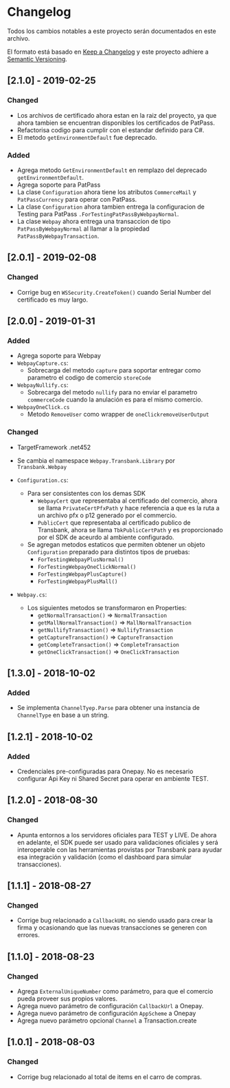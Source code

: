 # Changelog

Todos los cambios notables a este proyecto serán documentados en este archivo.

El formato está basado en [Keep a Changelog](http://keepachangelog.com/en/1.0.0/)
y este proyecto adhiere a [Semantic Versioning](http://semver.org/spec/v2.0.0.html).

## [2.1.0] - 2019-02-25

### Changed

- Los archivos de certificado ahora estan en la raiz del proyecto, ya que ahora tambien se encuentran disponibles los certificados de PatPass.
- Refactorisa codigo para cumplir con el estandar definido para C#.
- El metodo `getEnvironmentDefault` fue deprecado.

### Added

- Agrega metodo `GetEnvironmentDefault` en remplazo del deprecado `getEnvironmentDefault`.
- Agrega soporte para PatPass
- La clase `Configuration` ahora tiene los atributos `CommerceMail` y `PatPassCurrency` para operar con PatPass.
- La clase `Configuration` ahora tambien entrega la configuracion de Testing para PatPass `.ForTestingPatPassByWebpayNormal`.
- La clase `Webpay` ahora entrega una transaccion de tipo `PatPassByWebpayNormal` al llamar a la propiedad `PatPassByWebpayTransaction`.

## [2.0.1] - 2019-02-08

### Changed

- Corrige bug en `WSSecurity.CreateToken()` cuando Serial Number del certificado es muy largo.

## [2.0.0] - 2019-01-31

### Added

- Agrega soporte para Webpay
- `WebpayCapture.cs`:
  - Sobrecarga del metodo `capture` para soportar entregar como parametro el codigo de comercio `storeCode`
- `WebpayNullify.cs`:
  - Sobrecarga del metodo `nullify` para no enviar el parametro `commerceCode` cuando la anulación es para el mismo comercio.
- `WebpayOneClick.cs`
  - Metodo `RemoveUser` como wrapper de `oneClickremoveUserOutput`

### Changed

- TargetFramework .net452
- Se cambia el namespace `Webpay.Transbank.Library` por `Transbank.Webpay`
- `Configuration.cs`:
  - Para ser consistentes con los demas SDK
    - `WebpayCert` que representaba al certificado del comercio, ahora se llama `PrivateCertPfxPath` y hace referencia a que es la ruta a un archivo pfx o p12 generado por el commercio.
    - `PublicCert` que representaba al certificado publico de Transbank, ahora se llama `TbkPublicCertPath` y es proporcionado por el SDK de aceurdo al ambiente configurado.
  - Se agregan metodos estaticos que permiten obtener un objeto `Configuration` preparado para distintos tipos de pruebas:
    - `ForTestingWebpayPlusNormal()`
    - `ForTestingWebpayOneClickNormal()`
    - `ForTestingWebpayPlusCapture()`
    - `ForTestingWebpayPlusMall()`

- `Webpay.cs`:
  - Los siguientes metodos se transformaron en Properties:
    - `getNormalTransaction()` => `NormalTransaction`
    - `getMallNormalTransaction()` => `MallNormalTransaction`
    - `getNullifyTransaction()` => `NullifyTransaction`
    - `getCaptureTransaction()` => `CaptureTransaction`
    - `getCompleteTransaction()` => `CompleteTransaction`
    - `getOneClickTransaction()` => `OneClickTransaction`

## [1.3.0] - 2018-10-02

### Added

- Se implementa `ChannelTyep.Parse` para obtener una instancia de `ChannelType` en base a un string.

## [1.2.1] - 2018-10-02

### Added

- Credenciales pre-configuradas para Onepay. No es necesario configurar Api Key ni Shared Secret para operar en ambiente TEST.

## [1.2.0] - 2018-08-30

### Changed

- Apunta entornos a los servidores oficiales para TEST y LIVE. De ahora en adelante, el SDK puede ser usado para validaciones oficiales y será interoperable con las herramientas provistas por Transbank para ayudar esa integración y validación (como el dashboard para simular transacciones).

## [1.1.1] - 2018-08-27

### Changed

- Corrige bug relacionado a `CallbackURL` no siendo usado para crear la firma y ocasionando que
las nuevas transacciones se generen con errores.

## [1.1.0] - 2018-08-23

### Changed

- Agrega `ExternalUniqueNumber` como parámetro, para que el comercio pueda proveer sus propios valores.
- Agrega nuevo parámetro de configuración `CallbackUrl` a Onepay.
- Agrega nuevo parámetro de configuración `AppScheme` a Onepay
- Agrega nuevo parámetro opcional `Channel` a Transaction.create

## [1.0.1] - 2018-08-03

### Changed

- Corrige bug relacionado al total de items en el carro de compras.
